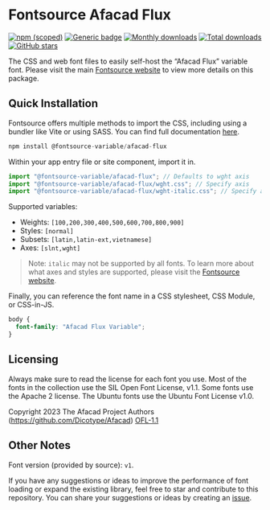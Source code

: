 # Fontsource Afacad Flux

[![npm (scoped)](https://img.shields.io/npm/v/@fontsource-variable/afacad-flux?color=brightgreen)](https://www.npmjs.com/package/@fontsource-variable/afacad-flux) [![Generic badge](https://img.shields.io/badge/fontsource-passing-brightgreen)](https://github.com/fontsource/fontsource) [![Monthly downloads](https://badgen.net/npm/dm/@fontsource-variable/afacad-flux)](https://github.com/fontsource/fontsource) [![Total downloads](https://badgen.net/npm/dt/@fontsource-variable/afacad-flux)](https://github.com/fontsource/fontsource) [![GitHub stars](https://img.shields.io/github/stars/fontsource/fontsource.svg?style=social&label=Star)](https://github.com/fontsource/fontsource/stargazers)

The CSS and web font files to easily self-host the “Afacad Flux” variable font. Please visit the main [Fontsource website](https://fontsource.org/fonts/afacad-flux) to view more details on this package.

## Quick Installation

Fontsource offers multiple methods to import the CSS, including using a bundler like Vite or using SASS. You can find full documentation [here](https://fontsource.org/docs/getting-started/introduction).

```javascript
npm install @fontsource-variable/afacad-flux
```

Within your app entry file or site component, import it in.

```javascript
import "@fontsource-variable/afacad-flux"; // Defaults to wght axis
import "@fontsource-variable/afacad-flux/wght.css"; // Specify axis
import "@fontsource-variable/afacad-flux/wght-italic.css"; // Specify axis and style
```

Supported variables:
- Weights: `[100,200,300,400,500,600,700,800,900]`
- Styles: `[normal]`
- Subsets: `[latin,latin-ext,vietnamese]`
- Axes: `[slnt,wght]`

> Note: `italic` may not be supported by all fonts. To learn more about what axes and styles are supported, please visit the [Fontsource website](https://fontsource.org/fonts/afacad-flux).

Finally, you can reference the font name in a CSS stylesheet, CSS Module, or CSS-in-JS.

```css
body {
  font-family: "Afacad Flux Variable";
}
```

## Licensing
Always make sure to read the license for each font you use. Most of the fonts in the collection use the SIL Open Font License, v1.1. Some fonts use the Apache 2 license. The Ubuntu fonts use the Ubuntu Font License v1.0.

Copyright 2023 The Afacad Project Authors (https://github.com/Dicotype/Afacad)
[OFL-1.1](http://scripts.sil.org/OFL)

## Other Notes
Font version (provided by source): `v1`.

If you have any suggestions or ideas to improve the performance of font loading or expand the existing library, feel free to star and contribute to this repository. You can share your suggestions or ideas by creating an [issue](https://github.com/fontsource/fontsource/issues).